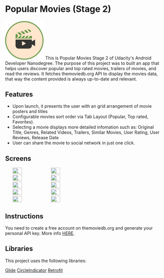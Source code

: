 Popular Movies (Stage 2)
======
<img src="https://github.com/ankitkesarwani/Popular-Movies/blob/master/Screens/movie.png" height="25%" width="25%"/>
This is Popular Movies Stage 2 of Udacity's Android Developer Nanodegree.
The purpose of this project was to built an app that helps users discover popular and top rated movies, trailers of movies, and read the reviews.
It fetches themoviedb.org API to display the movies data, that way the content provided is always up-to-date and relevant.

Features
-----

- Upon launch, it presents the user with an grid arrangement of movie posters and titles
- Configurable movies sort order via Tab Layout (Popular, Top rated, Favorites).
- Selecting a movie displays more detailed infomation such as: Original Title, Genres, Related Videos, Trailers, Similar Movies, User Rating, User Reviews, Release Date
- User can share the movie to social network in just one click.

Screens
------
<ul>
  <img src="https://github.com/ankitkesarwani/Popular-Movies/blob/master/Screens/Screenshot_20180721-174921.png" height="25%" width="25%"/>
  <img src="https://github.com/ankitkesarwani/Popular-Movies/blob/master/Screens/Screenshot_20180721-174931.png" height="25%" width="25%"/></br>
  <img src="https://github.com/ankitkesarwani/Popular-Movies/blob/master/Screens/Screenshot_20180721-174936.png" height="25%" width="25%"/>
  <img src="https://github.com/ankitkesarwani/Popular-Movies/blob/master/Screens/Screenshot_20180721-174959.png" height="25%" width="25%"/></br>
  <img src="https://github.com/ankitkesarwani/Popular-Movies/blob/master/Screens/Screenshot_20180721-175012.png" height="25%" width="25%"/>
  <img src="https://github.com/ankitkesarwani/Popular-Movies/blob/master/Screens/Screenshot_20180721-175022.png" height="25%" width="25%"/></br>
  <img src="https://github.com/ankitkesarwani/Popular-Movies/blob/master/Screens/Screenshot_20180721-175033.png" height="25%" width="25%"/>
  <img src="https://github.com/ankitkesarwani/Popular-Movies/blob/master/Screens/Screenshot_20180721-175040.png" height="25%" width="25%"/></br>
  <img src="https://github.com/ankitkesarwani/Popular-Movies/blob/master/Screens/Screenshot_20180721-175054.png" height="25%" width="25%"/>
  <img src="https://github.com/ankitkesarwani/Popular-Movies/blob/master/Screens/Screenshot_20180721-175104.png" height="25%" width="25%"/>
 </ul>

Instructions
------

You need to create a free account on themoviedb.org and generate your personal API key. More info [HERE](https://www.themoviedb.org/documentation/api).

Libraries
------

This project uses the following libraries:

[Glide](https://github.com/bumptech/glide)
[CircleIndicator](https://github.com/ongakuer/CircleIndicator)
[Retrofit](https://github.com/square/retrofit)
